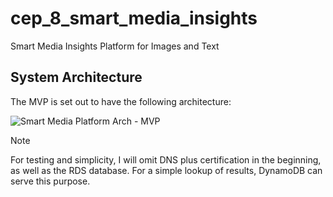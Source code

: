 # cep_8_smart_media_insights
Smart Media Insights Platform for Images and Text


## System Architecture

The MVP is set out to have the following architecture:

![Smart Media Platform Arch - MVP](./arch/arch/system_arch.drawio.png)

> [!NOTE]
> For testing and simplicity, I will omit DNS plus certification in the beginning, as well as the RDS database. For a simple lookup of results, DynamoDB can serve this purpose.
    